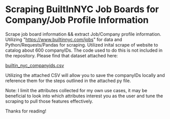 # Scraping BuiltInNYC Job Boards for Company/Job Profile Information

Scrape job board information && extract Job/Company profile information.  
Utilizing "https://www.builtinnyc.com/jobs" for data and Python/Requests/Pandas for scraping.
Utilized inital scrape of website to catalog about 600 companyIDs. The code used to do this is not included in the repository. Please find that dataset attached here:

[builtin_nyc_companyids.csv](https://github.com/a-morrow/builtinnyc_jobBoard_scrape/files/10070982/builtin_nyc_companyids.csv)

Utilizing the attached CSV will allow you to save the companyIDs locally and reference them for the steps outlined in the attached py file. 

Note:
I limit the attributes collected for my own use cases, it may be beneficial to look into which attributes interest you as the user and tune the scraping to pull those features effectively. 

Thanks for reading!

